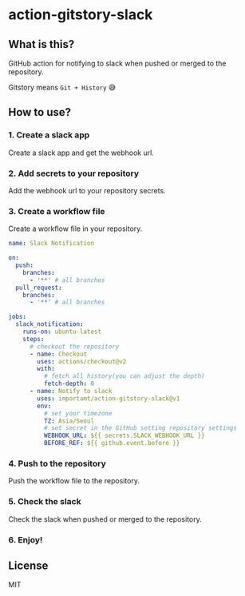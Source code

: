 # action-gitstory-slack

## What is this?

GitHub action for notifying to slack when pushed or merged to the repository.

Gitstory means `Git + History` 😅

## How to use?

### 1. Create a slack app

Create a slack app and get the webhook url.

### 2. Add secrets to your repository

Add the webhook url to your repository secrets.

### 3. Create a workflow file

Create a workflow file in your repository.

```yaml
name: Slack Notification

on:
  push:
    branches:
      - '**' # all branches
  pull_request:
    branches:
      - '**' # all branches

jobs:
  slack_notification:
    runs-on: ubuntu-latest
    steps:
      # checkout the repository
      - name: Checkout
        uses: actions/checkout@v2
        with:
          # fetch all history(you can adjust the depth)
          fetch-depth: 0
      - name: Notify to slack
        uses: importamt/action-gitstory-slack@v1
        env:
          # set your timezone
          TZ: Asia/Seoul
          # set secret in the GitHub setting repository settings
          WEBHOOK_URL: ${{ secrets.SLACK_WEBHOOK_URL }}
          BEFORE_REF: ${{ github.event.before }}
```

### 4. Push to the repository

Push the workflow file to the repository.

### 5. Check the slack

Check the slack when pushed or merged to the repository.

### 6. Enjoy!

## License

MIT
